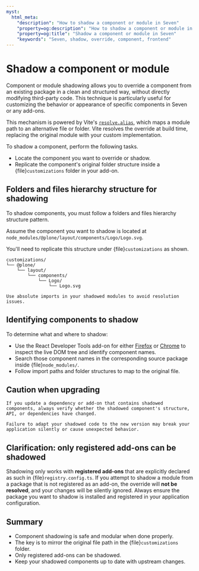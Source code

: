 ```yaml
---
myst:
  html_meta:
    "description": "How to shadow a component or module in Seven"
    "property=og:description": "How to shadow a component or module in Seven"
    "property=og:title": "Shadow a component or module in Seven"
    "keywords": "Seven, shadow, override, component, frontend"
---
```


# Shadow a component or module

Component or module shadowing allows you to override a component from an existing package in a clean and structured way, without directly modifying third-party code.
This technique is particularly useful for customizing the behavior or appearance of specific components in Seven or any add-ons.

This mechanism is powered by Vite's [`resolve.alias`](https://vite.dev/config/shared-options#resolve-alias), which maps a module path to an alternative file or folder.
Vite resolves the override at build time, replacing the original module with your custom implementation.

To shadow a component, perform the following tasks.

-   Locate the component you want to override or shadow.
-   Replicate the component's original folder structure inside a {file}`customizations` folder in your add-on.


## Folders and files hierarchy structure for shadowing

To shadow components, you must follow a folders and files hierarchy structure pattern.

Assume the component you want to shadow is located at `node_modules/@plone/layout/components/Logo/Logo.svg`.

You'll need to replicate this structure under {file}`customizations` as shown.

```
customizations/
└── @plone/
    └── layout/
        └── components/
            └── Logo/
                └── Logo.svg
```

```{tip}
Use absolute imports in your shadowed modules to avoid resolution issues.
```

## Identifying components to shadow

To determine what and where to shadow:

-   Use the React Developer Tools add-on for either [Firefox](https://addons.mozilla.org/en-US/firefox/addon/react-devtools/) or [Chrome](https://chromewebstore.google.com/detail/react-developer-tools/fmkadmapgofadopljbjfkapdkoienihi) to inspect the live DOM tree and identify component names.
-   Search those component names in the corresponding source package inside {file}`node_modules/`.
-   Follow import paths and folder structures to map to the original file.

## Caution when upgrading

```{warning}
If you update a dependency or add-on that contains shadowed components, always verify whether the shadowed component's structure, API, or dependencies have changed.

Failure to adapt your shadowed code to the new version may break your application silently or cause unexpected behavior.
```

## Clarification: only registered add-ons can be shadowed

Shadowing only works with **registered add-ons** that are explicitly declared as such in {file}`registry.config.ts`.
If you attempt to shadow a module from a package that is not registered as an add-on, the override will **not be resolved**, and your changes will be silently ignored.
Always ensure the package you want to shadow is installed and registered in your application configuration.

## Summary

-   Component shadowing is safe and modular when done properly.
-   The key is to mirror the original file path in the {file}`customizations` folder.
-   Only registered add-ons can be shadowed.
-   Keep your shadowed components up to date with upstream changes.
